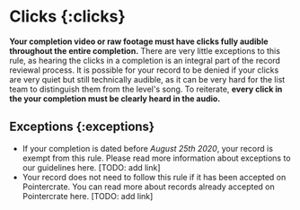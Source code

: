 # Clicks {:clicks}

**Your completion video or raw footage must have clicks fully audible throughout the entire completion.** There are very little exceptions to this rule, as hearing the clicks in a completion is an integral part of the record reviewal process. It is possible for your record to be denied if your clicks are very quiet but still technically audible, as it can be very hard for the list team to distinguish them from the level's song. To reiterate, **every click in the your completion must be clearly heard in the audio.**

## Exceptions {:exceptions}

* If your completion is dated before *August 25th 2020*, your record is exempt from this rule. Please read more information about exceptions to our guidelines here. \[TODO: add link\]
* Your record does not need to follow this rule if it has been accepted on Pointercrate. You can read more about records already accepted on Pointercrate here. \[TODO: add link\]


